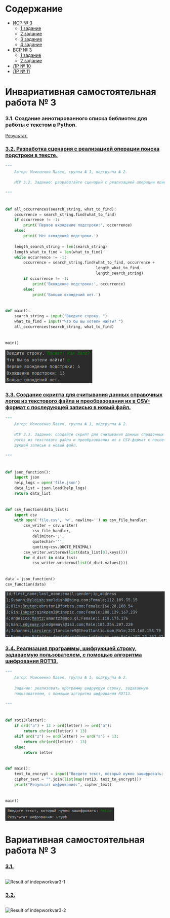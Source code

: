 # Содержание
- [ИСР № 3](#инвариативная-самостоятельная-работа--3)
    - [1 задание]()
    - [2 задание]()
    - [3 задание]()
    - [4 задание]()
- [ВСР № 3](#вариативная-самостоятельная-работа--3)
    - [1 задание]()
    - [2 задание]()
- [ЛР № 10]()
- [ЛР № 11]()

# Инвариативная самостоятельная работа № 3
### 3.1. Создание аннотированного списка библиотек для работы с текстом в Python.
[Результат.](https://github.com/python-basic/sem3-t3-Rakleed/blob/master/src/programming-indepworkinvar3-1-result.pdf)

### [3.2. Разработка сценария с реализацией операции поиска подстроки в тексте.](https://repl.it/@Rakleed/programming-indepworkinvar3-2)
```python
"""
    Автор: Моисеенко Павел, группа № 1, подгруппа № 2.

    ИСР 3.2. Задание: разработайте сценарий с реализацией операции поиска подстроки в тексте.

"""


def all_occurrences(search_string, what_to_find):
    occurrence = search_string.find(what_to_find)
    if occurrence != -1:
        print('Первое вхождение подстроки:', occurrence)
    else:
        print('Нет вхождений подстроки.')

    length_search_string = len(search_string)
    length_what_to_find = len(what_to_find)
    while occurrence != -1:
        occurrence = search_string.find(what_to_find, occurrence +
                                        length_what_to_find,
                                        length_search_string)
        if occurrence != -1:
            print('Вхождение подстроки:', occurrence)
        else:
            print('Больше вхождений нет.')


def main():
    search_string = input("Введите строку. ")
    what_to_find = input("Что бы вы хотели найти? ")
    all_occurrences(search_string, what_to_find)


main()
```
![Result of indepworkinvar3-2](https://github.com/python-basic/sem3-t3-Rakleed/blob/master/src/programming-indepworkinvar3-2-result.png)

### [3.3. Создание скрипта для считывания данных справочных логов из текстового файла и преобразования их в CSV-формат с последующей записью в новый файл.](https://repl.it/@Rakleed/programming-indepworkinvar3-3)
```python
"""
    Автор: Моисеенко Павел, группа № 1, подгруппа № 2.

    ИСР 3.3. Задание: создайте скрипт для считывания данных справочных
    логов из текстового файла и преобразования их в CSV-формат с после-
    дующей записью в новый файл.

"""


def json_function():
    import json
    help_logs = open('file.json')
    data_list = json.load(help_logs)
    return data_list


def csv_function(data_list):
    import csv
    with open('file.csv', 'w', newline='') as csv_file_handler:
        csv_writer = csv.writer(
            csv_file_handler,
            delimiter=';',
            quotechar='"',
            quoting=csv.QUOTE_MINIMAL)
        csv_writer.writerow(list(data_list[0].keys()))
        for d_dict in data_list:
            csv_writer.writerow(list(d_dict.values()))


data = json_function()
csv_function(data)
```
![Result of indepworkinvar3-3](https://github.com/python-basic/sem3-t3-Rakleed/blob/master/src/programming-indepworkinvar3-3-result.png)

### [3.4. Реализация программы, шифрующей строку, задаваемую пользователем, с помощью алгоритма шифрования ROT13.](https://repl.it/@Rakleed/programming-indepworkinvar3-4)
```python
"""
    Автор: Моисеенко Павел, группа № 1, подгруппа № 2.

    Задание: реализовать программу шифрующую строку, задаваемую
    пользователем, с помощью алгоритма шифрования ROT13.

"""


def rot13(letter):
    if ord("a") + 13 > ord(letter) >= ord("a"):
        return chr(ord(letter) + 13)
    elif ord("z") >= ord(letter) >= ord("a") + 13:
        return chr(ord(letter) - 13)
    else:
        return letter


def main():
    text_to_encrypt = input("Введите текст, который нужно зашифровать: ")
    cipher_text = "".join(list(map(rot13, text_to_encrypt)))
    print("Результат шифрования:", cipher_text)


main()
```
![Result of indepworkinvar3-4](https://github.com/python-basic/sem3-t3-Rakleed/blob/master/src/programming-indepworkinvar3-4-result.png)

# Вариативная самостоятельная работа № 3
### [3.1. ]()
```python

```
![Result of indepworkvar3-1]()

### [3.2. ]()

```python

```
![Result of indepworkvar3-2]()
